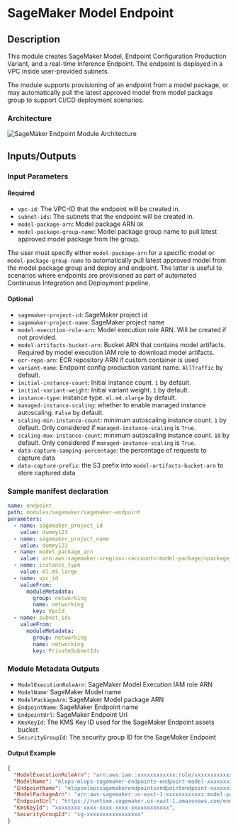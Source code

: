 # SageMaker Model Endpoint

## Description

This module creates SageMaker Model, Endpoint Configuration Production Variant, and a real-time Inference Endpoint. 
The endpoint is deployed in a VPC inside user-provided subnets.

The module supports provisioning of an endpoint from a model package, or may automatically pull
the latest approved model from model package group to support CI/CD deployment scenarios.

### Architecture

![SageMaker Endpoint Module Architecture](docs/_static/sagemaker-endpoint-module-architecture.png "SageMaker Endpoint Module Architecture")

## Inputs/Outputs

### Input Parameters

#### Required

- `vpc-id`: The VPC-ID that the endpoint will be created in.
- `subnet-ids`: The subnets that the endpoint will be created in.
- `model-package-arn`: Model package ARN `OR`
- `model-package-group-name`: Model package group name to pull latest approved model package from the group.

The user must specify either `model-package-arn` for a specific model or `model-package-group-name` to automatically
pull latest approved model from the model package group and deploy and endpoint. The latter is useful to scenarios
where endpoints are provisioned as part of automated Continuous Integration and Deployment pipeline.

#### Optional

- `sagemaker-project-id`: SageMaker project id
- `sagemaker-project-name`: SageMaker project name
- `model-execution-role-arn`: Model execution role ARN. Will be created if not provided.
- `model-artifacts-bucket-arn`: Bucket ARN that contains model artifacts. Required by model execution IAM role to download model artifacts.
- `ecr-repo-arn`: ECR repository ARN if custom container is used
- `variant-name`: Endpoint config production variant name. `AllTraffic` by default.
- `initial-instance-count`: Initial instance count. `1` by default.
- `initial-variant-weight`: Initial variant weight. `1` by default.
- `instance-type`: instance type. `ml.m4.xlarge` by default.
- `managed-instance-scaling`: whether to enable managed instance autoscaling. `False` by default.
- `scaling-min-instance-count`: minimum autoscaling instance count. `1` by default. Only considered if `managed-instance-scaling` is `True`.
- `scaling-max-instance-count`: minimum autoscaling instance count. `10` by default. Only considered if `managed-instance-scaling` is `True`.
- `data-capture-samping-percentage`: the percentage of requests to capture data
- `data-capture-prefix`: the S3 prefix into `model-artifacts-bucket-arn` to store captured data

### Sample manifest declaration

```yaml
name: endpoint
path: modules/sagemaker/sagemaker-endpoint
parameters:
  - name: sagemaker_project_id
    value: dummy123
  - name: sagemaker_project_name
    value: dummy123
  - name: model_package_arn
    value: arn:aws:sagemaker:<region>:<account>:model-package/<package_name>/1
  - name: instance_type
    value: ml.m5.large
  - name: vpc_id
    valueFrom:
      moduleMetadata:
        group: networking
        name: networking
        key: VpcId
  - name: subnet_ids
    valueFrom:
      moduleMetadata:
        group: networking
        name: networking
        key: PrivateSubnetIds
```

### Module Metadata Outputs

- `ModelExecutionRoleArn`: SageMaker Model Execution IAM role ARN
- `ModelName`: SageMaker Model name
- `ModelPackageArn`: SageMaker Model package ARN
- `EndpointName`: SageMaker Endpoint name
- `EndpointUrl`: SageMaker Endpoint Url
- `KmsKeyId`: The KMS Key ID used for the SageMaker Endpoint assets bucket
- `SecurityGroupId`: The security group ID for the SageMaker Endpoint

#### Output Example

```json
{
  "ModelExecutionRoleArn": "arn:aws:iam::xxxxxxxxxxxx:role/xxxxxxxxxxxx",
  "ModelName": "mlops-mlops-sagemaker-endpoints-endpoint-model-xxxxxxxxxxxx",
  "EndpointName": "mlopsmlopssagemakerendpointsendpointendpoint-xxxxxxxxxxxx",
  "ModelPackageArn": "arn:aws:sagemaker:us-east-1:xxxxxxxxxxxx:model-package/model-mlops-demo/1",
  "EndpointUrl": "https://runtime.sagemaker.us-east-1.amazonaws.com/endpoints/mlopsmlopssagemakerendpointsendpointendpoint-xxxxxxxxxxxx/invocations",
  "KmsKeyId": "xxxxxxxx-xxxx-xxxx-xxxx-xxxxxxxxxxxx",
  "SecurityGroupId": "sg-xxxxxxxxxxxxxxxxx"
}
```
